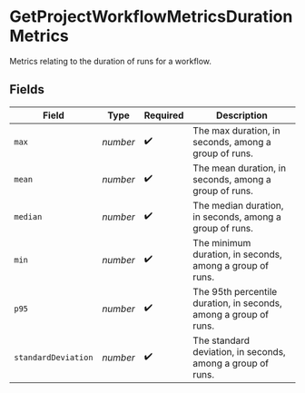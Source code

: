 # GetProjectWorkflowMetricsDurationMetrics

Metrics relating to the duration of runs for a workflow.


## Fields

| Field                                                            | Type                                                             | Required                                                         | Description                                                      |
| ---------------------------------------------------------------- | ---------------------------------------------------------------- | ---------------------------------------------------------------- | ---------------------------------------------------------------- |
| `max`                                                            | *number*                                                         | :heavy_check_mark:                                               | The max duration, in seconds, among a group of runs.             |
| `mean`                                                           | *number*                                                         | :heavy_check_mark:                                               | The mean duration, in seconds, among a group of runs.            |
| `median`                                                         | *number*                                                         | :heavy_check_mark:                                               | The median duration, in seconds, among a group of runs.          |
| `min`                                                            | *number*                                                         | :heavy_check_mark:                                               | The minimum duration, in seconds, among a group of runs.         |
| `p95`                                                            | *number*                                                         | :heavy_check_mark:                                               | The 95th percentile duration, in seconds, among a group of runs. |
| `standardDeviation`                                              | *number*                                                         | :heavy_check_mark:                                               | The standard deviation, in seconds, among a group of runs.       |